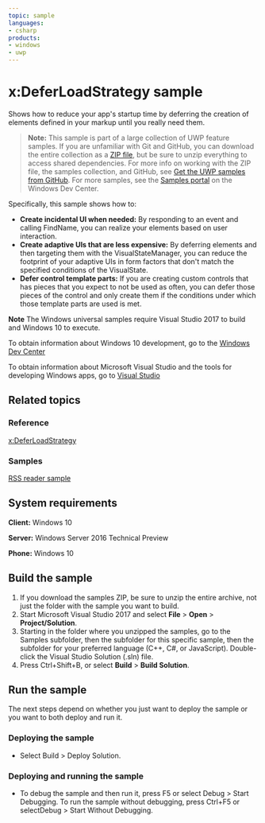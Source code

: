 ```yaml
---
topic: sample
languages:
- csharp
products:
- windows
- uwp
---
```


<!--
  category: Data
  samplefwlink: http://go.microsoft.com/fwlink/p/?LinkId=620633
--->

# x:DeferLoadStrategy sample

Shows how to reduce your app's startup time by deferring the creation of elements defined in your markup until you really need them.

> **Note:** This sample is part of a large collection of UWP feature samples. 
> If you are unfamiliar with Git and GitHub, you can download the entire collection as a 
> [ZIP file](https://github.com/Microsoft/Windows-universal-samples/archive/master.zip), but be 
> sure to unzip everything to access shared dependencies. For more info on working with the ZIP file, 
> the samples collection, and GitHub, see [Get the UWP samples from GitHub](https://aka.ms/ovu2uq). 
> For more samples, see the [Samples portal](https://aka.ms/winsamples) on the Windows Dev Center. 

Specifically, this sample shows how to:

- **Create incidental UI when needed:** By responding to an event and calling FindName, you can realize your elements based on user interaction.
- **Create adaptive UIs that are less expensive:** By deferring elements and then targeting them with the VisualStateManager, you can reduce the footprint of your adaptive UIs in form factors that don't match the specified conditions of the VisualState.
- **Defer control template parts:** If you are creating custom controls that has pieces that you expect to not be used as often, you can defer those pieces of the control and only create them if the conditions under which those template parts are used is met.

**Note** The Windows universal samples require Visual Studio 2017 to build and Windows 10 to execute.
 
To obtain information about Windows 10 development, go to the [Windows Dev Center](http://go.microsoft.com/fwlink/?LinkID=532421)

To obtain information about Microsoft Visual Studio and the tools for developing Windows apps, go to [Visual Studio](http://go.microsoft.com/fwlink/?LinkID=532422)

## Related topics

### Reference

[x:DeferLoadStrategy](https://msdn.microsoft.com/library/windows/apps/xaml/mt204785.aspx)  

### Samples

[RSS reader sample](https://github.com/Microsoft/Windows-appsample-rssreader)  

## System requirements

**Client:** Windows 10

**Server:** Windows Server 2016 Technical Preview

**Phone:**  Windows 10

## Build the sample

1. If you download the samples ZIP, be sure to unzip the entire archive, not just the folder with the sample you want to build. 
2. Start Microsoft Visual Studio 2017 and select **File** \> **Open** \> **Project/Solution**.
3. Starting in the folder where you unzipped the samples, go to the Samples subfolder, then the subfolder for this specific sample, then the subfolder for your preferred language (C++, C#, or JavaScript). Double-click the Visual Studio Solution (.sln) file.
4. Press Ctrl+Shift+B, or select **Build** \> **Build Solution**.

## Run the sample

The next steps depend on whether you just want to deploy the sample or you want to both deploy and run it.

### Deploying the sample

- Select Build > Deploy Solution. 

### Deploying and running the sample

- To debug the sample and then run it, press F5 or select Debug >  Start Debugging. To run the sample without debugging, press Ctrl+F5 or selectDebug > Start Without Debugging. 
